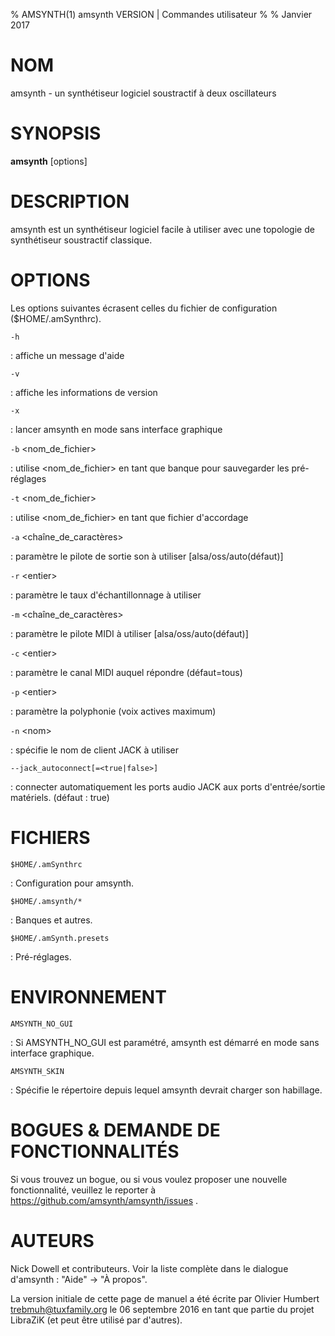 % AMSYNTH(1) amsynth VERSION | Commandes utilisateur
%
% Janvier 2017

NOM
===

amsynth - un synthétiseur logiciel soustractif à deux oscillateurs

SYNOPSIS
========

**amsynth** \[options\]

DESCRIPTION
===========

amsynth est un synthétiseur logiciel facile à utiliser avec une topologie de synthétiseur soustractif classique.

OPTIONS
=======

Les options suivantes écrasent celles du fichier de configuration (\$HOME/.amSynthrc).

`-h`

:   affiche un message d'aide

`-v`

:   affiche les informations de version

`-x`

:   lancer amsynth en mode sans interface graphique

`-b` \<nom\_de\_fichier\>

:   utilise \<nom\_de\_fichier\> en tant que banque pour sauvegarder les pré-réglages

`-t` \<nom\_de\_fichier\>

:   utilise \<nom\_de\_fichier\> en tant que fichier d'accordage

`-a` \<chaîne\_de\_caractères\>

:   paramètre le pilote de sortie son à utiliser \[alsa/oss/auto(défaut)\]

`-r` \<entier\>

:   paramètre le taux d'échantillonnage à utiliser

`-m` \<chaîne\_de\_caractères\>

:   paramètre le pilote MIDI à utiliser \[alsa/oss/auto(défaut)\]

`-c` \<entier\>

:   paramètre le canal MIDI auquel répondre (défaut=tous)

`-p` \<entier\>

:   paramètre la polyphonie (voix actives maximum)

`-n` \<nom\>

:   spécifie le nom de client JACK à utiliser

`--jack_autoconnect[=<true|false>]`

:   connecter automatiquement les ports audio JACK aux ports d'entrée/sortie matériels. (défaut : true)

FICHIERS
========

`$HOME/.amSynthrc`

:   Configuration pour amsynth.

`$HOME/.amsynth/*`

:   Banques et autres.

`$HOME/.amSynth.presets`

:   Pré-réglages.

ENVIRONNEMENT
=============

`AMSYNTH_NO_GUI`

:   Si AMSYNTH\_NO\_GUI est paramétré, amsynth est démarré en mode sans interface graphique.

`AMSYNTH_SKIN`

:   Spécifie le répertoire depuis lequel amsynth devrait charger son habillage.

BOGUES & DEMANDE DE FONCTIONNALITÉS
===================================

Si vous trouvez un bogue, ou si vous voulez proposer une nouvelle fonctionnalité, veuillez le reporter à https://github.com/amsynth/amsynth/issues .

AUTEURS
=======

Nick Dowell et contributeurs. Voir la liste complète dans le dialogue d'amsynth : "Aide" -> "À propos".

La version initiale de cette page de manuel a été écrite par Olivier Humbert <trebmuh@tuxfamily.org> le 06 septembre 2016 en tant que partie du projet LibraZiK (et peut être utilisé par d'autres).
